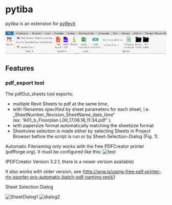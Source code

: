 # pytiba
pytiba is an extension for [pyRevit](http://eirannejad.github.io/pyRevit/)

![pyTiBa](https://github.com/tillbaum/pytiba/blob/master/pytiba%20documentation/pyTiBa%20Tab.png)

## Features
### pdf_export tool
The pdfOut_sheets tool exports: 
 +   multiple Revit Sheets to pdf at the same time,  
 +   with filenames specified by sheet  parameters for each sheet, i.e. 
    „SheetNumber_Revision_SheetName_date_time“  
    (ex: “A01_b_Floorplan L00_17.06.18_11:34.pdf“ ).
 +   with papersize format automatically matching the sheetsize format
 +   Sheetview selection is made either by selecting Sheets in Project Browser before the script is run or by Sheet-Selection-Dialog (Fig. 1). 

Automatic Filenaming only works with the free PDFCreator printer (pdfforge.org). It must be configured like this:
![test](https://github.com/tillbaum/pytiba/blob/master/pytiba%20documentation/PDFCreator%20ProfileSettings.png)

(PDFCreator Version 3.2.1, there is a newer version available)

It also works with older version, see (http://wrw.is/using-free-pdf-printer-rtv-xporter-pro-automatic-batch-pdf-naming-revit/)

Sheet Selection Dialog 

![SheetDialog1]() ![dialog2]()

